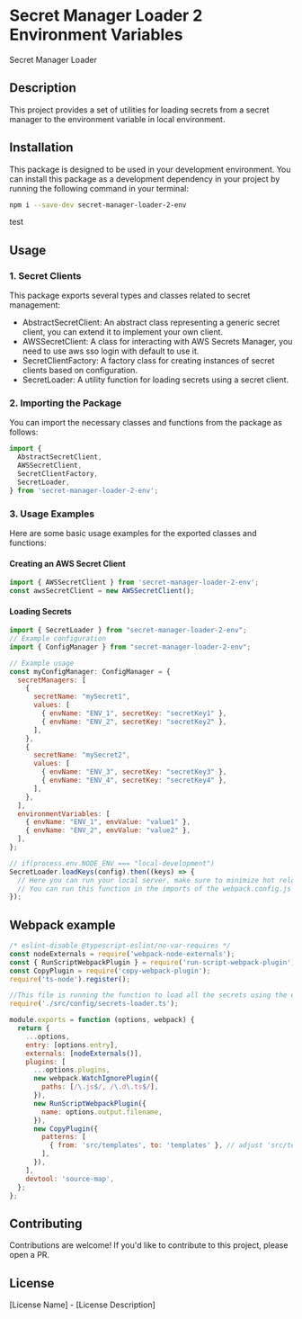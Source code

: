 # Secret Manager Loader 2 Environment Variables

Secret Manager Loader

## Description

This project provides a set of utilities for loading secrets from a secret manager to the environment variable in local environment.

## Installation

This package is designed to be used in your development environment.
You can install this package as a development dependency in your project by running the following command in your terminal:

```bash
npm i --save-dev secret-manager-loader-2-env
```

test

## Usage


### 1. Secret Clients

This package exports several types and classes related to secret management:

- AbstractSecretClient: An abstract class representing a generic secret client, you can extend it to implement your own client.
- AWSSecretClient: A class for interacting with AWS Secrets Manager, you need to use aws sso login with default to use it.
- SecretClientFactory: A factory class for creating instances of secret clients based on configuration.
- SecretLoader: A utility function for loading secrets using a secret client.

### 2. Importing the Package

You can import the necessary classes and functions from the package as follows:

```javascript
import {
  AbstractSecretClient,
  AWSSecretClient,
  SecretClientFactory,
  SecretLoader,
} from 'secret-manager-loader-2-env';
```

### 3. Usage Examples

Here are some basic usage examples for the exported classes and functions:

#### Creating an AWS Secret Client

```javascript
import { AWSSecretClient } from 'secret-manager-loader-2-env';
const awsSecretClient = new AWSSecretClient();
```

#### Loading Secrets

```javascript
import { SecretLoader } from "secret-manager-loader-2-env";
// Example configuration
import { ConfigManager } from "secret-manager-loader-2-env";

// Example usage
const myConfigManager: ConfigManager = {
  secretManagers: [
    {
      secretName: "mySecret1",
      values: [
        { envName: "ENV_1", secretKey: "secretKey1" },
        { envName: "ENV_2", secretKey: "secretKey2" },
      ],
    },
    {
      secretName: "mySecret2",
      values: [
        { envName: "ENV_3", secretKey: "secretKey3" },
        { envName: "ENV_4", secretKey: "secretKey4" },
      ],
    },
  ],
  environmentVariables: [
    { envName: "ENV_1", envValue: "value1" },
    { envName: "ENV_2", envValue: "value2" },
  ],
};

// if(process.env.NODE_ENV === "local-development")
SecretLoader.loadKeys(config).then((keys) => {
  // Here you can run your local server, make sure to minimize hot reload using webpcak to reduce secret manager cost
  // You can run this function in the imports of the webpack.config.js
});
```

## Webpack example
```javascript
/* eslint-disable @typescript-eslint/no-var-requires */
const nodeExternals = require('webpack-node-externals');
const { RunScriptWebpackPlugin } = require('run-script-webpack-plugin');
const CopyPlugin = require('copy-webpack-plugin');
require('ts-node').register();

//This file is running the function to load all the secrets using the environment config
require('./src/config/secrets-loader.ts');

module.exports = function (options, webpack) {
  return {
    ...options,
    entry: [options.entry],
    externals: [nodeExternals()],
    plugins: [
      ...options.plugins,
      new webpack.WatchIgnorePlugin({
        paths: [/\.js$/, /\.d\.ts$/],
      }),
      new RunScriptWebpackPlugin({
        name: options.output.filename,
      }),
      new CopyPlugin({
        patterns: [
          { from: 'src/templates', to: 'templates' }, // adjust 'src/templates' if your path is different
        ],
      }),
    ],
    devtool: 'source-map',
  };
};
```

## Contributing

Contributions are welcome! If you'd like to contribute to this project, please open a PR.

## License

[License Name] - [License Description]
